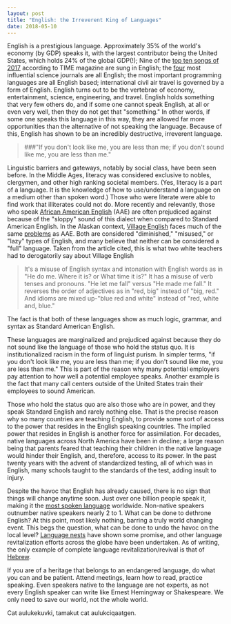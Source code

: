 ```yaml
---
layout: post
title: "English: the Irreverent King of Languages"
date: 2018-05-10
---
```


English is a prestigious language. Approximately 35% of the world's economy (by GDP) speaks it, with the largest contributor being the United States, which holds 24% of the global GDP(!); Nine of the [top ten songs of 2017](http://time.com/5034395/top-10-songs-2017/) according to TIME magazine are sung in English; the [four](http://www.pnas.org/content/106/17/6883) most influential science journals are all English; the most important programming languages are all English based; international civil air travel is governed by a form of English. English turns out to be the vertebrae of economy, entertainment, science, engineering, and travel. English holds something that very few others do, and if some one cannot speak English, at all or even very well, then they do not get that "something." In other words, if some one speaks this language in this way, they are allowed far more opportunities than the alternative of not speaking the language. Because of this, English has shown to be an incredibly destructive, irreverent language.

>###"If you don't look like me, you are less than me; if you don't sound like me, you are less than me." 

Linguistic barriers and gateways, notably by social class, have been seen before. In the Middle Ages, literacy was considered exclusive to nobles, clergymen, and other high ranking societal members. (Yes, literacy is a part of a language. It is the knowledge of how to use/understand a language on a medium other than spoken word.) Those who were literate were able to find work that illiterates could not do. More recently and relevantly, those who speak [African American English](https://en.wikipedia.org/wiki/African-American_English) (AAE) are often prejudiced against because of the "sloppy" sound of this dialect when compared to Standard American English. In the Alaskan context, [Village English](https://nalliq.com/2017/07/03/i-always-you-never-a-celebration-of-village-english/) faces much of the same [problems](http://www.jstor.org/stable/3195721) as AAE. Both are considered "diminished," "misused," or "lazy" types of English, and many believe that neither can be considered a "full" language. Taken from the article cited, this is what two white teachers had to derogatorily say about Village English 

> It's a misuse of English syntax and intonation with English words as in "He
 do me. Where it is? or What time it is?" It has a misuse of verb tenses and
 pronouns. "He let me fall" versus "He made me fall." It reverses the order of
 adjectives as in "red, big" instead of "big, red." And idioms are mixed
 up-"blue red and white" instead of "red, white and, blue."

The fact is that both of these languages show as much logic, grammar, and syntax as Standard American English.

These languages are marginalized and prejudiced against because they do not sound like the language of those who hold the status quo. It is institutionalized racism in the form of linguist purism. In simpler terms, "if you don't look like me, you are less than me; if you don't sound like me, you are less than me." This is part of the reason why many potential employers pay attention to how well a potential employee speaks. Another example is the fact that many call centers outside of the United States train their employees to sound American.

Those who hold the status quo are also those who are in power, and they speak Standard English and rarely nothing else. That is the precise reason why so many countries are teaching English, to provide some sort of access to the power that resides in the English speaking countries. The implied power that resides in English is another force for assimilation. For decades, native languages across North America have been in decline; a large reason being that parents feared that teaching their children in the native language would hinder their English, and, therefore, access to its power. In the past twenty years with the advent of standardized testing, all of which was in English, many schools taught to the standards of the test, adding insult to injury.

Despite the havoc that English has already caused, there is no sign that things will change anytime soon. Just over one billion people speak it, making it the [most spoken language](https://en.wikipedia.org/wiki/List_of_languages_by_total_number_of_speakers) worldwide.  Non-native speakers outnumber native speakers nearly 2 to 1. What can be done to dethrone English? At this point, most likely nothing, barring a truly world changing event. This begs the question, what can be done to undo the havoc on the local level? [Language nests](https://en.wikipedia.org/wiki/Language_nest) have shown some promise, and other language revitalization efforts across the globe have been undertaken. As of writing, the only example of complete language revitalization/revival is that of [Hebrew](https://en.wikipedia.org/wiki/Revival_of_the_Hebrew_language).

If you are of a heritage that belongs to an endangered language, do what you can and be patient. Attend meetings, learn how to read, practice speaking. Even speakers native to the language are not experts, as not every English speaker can write like Ernest Hemingway or Shakespeare. We only need to save our world, not the whole world.

Cat aulukekuvki, tamakut cat aulukciqaatgen.  
